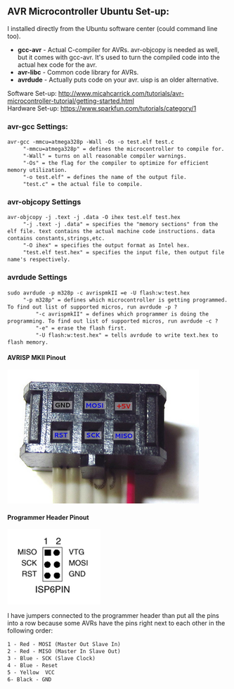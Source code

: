 ## AVR Microcontroller Ubuntu Set-up: ##
I installed directly from the Ubuntu software center (could command line too).
- **gcc-avr** - Actual C-compiler for AVRs. avr-objcopy is needed as well, but it comes with gcc-avr. It's used to turn the compiled code into the actual hex code for the avr.
- **avr-libc** - Common code library for AVRs.
- **avrdude** - Actually puts code on your avr. uisp is an older alternative. 

Software Set-up: http://www.micahcarrick.com/tutorials/avr-microcontroller-tutorial/getting-started.html  
Hardware Set-up: https://www.sparkfun.com/tutorials/category/1

### avr-gcc Settings: ###
```
avr-gcc -mmcu=atmega328p -Wall -Os -o test.elf test.c
     "-mmcu=atmega328p" = defines the microcontroller to compile for.
     "-Wall" = turns on all reasonable compiler warnings.
     "-Os" = the flag for the compiler to optimize for efficient memory utilization.
     "-o test.elf" = defines the name of the output file.
     "test.c" = the actual file to compile.
```

### avr-objcopy Settings ###
```
avr-objcopy -j .text -j .data -O ihex test.elf test.hex
     "-j .text -j .data" = specifies the "memory sections" from the elf file. text contains the actual machine code instructions. data contains constants,strings,etc.
     "-O ihex" = specifies the output format as Intel hex.
     "test.elf test.hex" = specifies the input file, then output file name's respectively.
```

### avrdude Settings ###
```
sudo avrdude -p m328p -c avrispmkII =e -U flash:w:test.hex
     "-p m328p" = defines which microcontroller is getting programmed. To find out list of supported micros, run avrdude -p ?
         "-c avrispmkII" = defines which programmer is doing the programming. To find out list of supported micros, run avrdude -c ?
         "-e" = erase the flash first.
         "-U flash:w:test.hex" = tells avrdude to write text.hex to flash memory.
```

#### AVRISP MKII Pinout ####
![AVRISP MKII Pinout](../images/programmerPinout.png)

#### Programmer Header Pinout ####
![Programmer Header Pinout](../images/avrISPmkIIPinout.png)

I have jumpers connected to the programmer header than put all the pins into a row because some AVRs have the pins right next to each other in the following order:
```
1 - Red - MOSI (Master Out Slave In)
2 - Red - MISO (Master In Slave Out)
3 - Blue - SCK (Slave Clock)
4 - Blue - Reset
5 - Yellow  VCC
6- Black - GND
```

